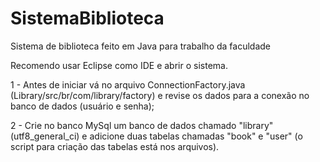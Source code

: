 # SistemaBiblioteca
 Sistema de biblioteca feito em Java para trabalho da faculdade
 
 Recomendo usar Eclipse como IDE e abrir o sistema.
 
 <p>1 - Antes de iniciar vá no arquivo ConnectionFactory.java (Library/src/br/com/library/factory) e revise os dados para a conexão no banco de dados (usuário e senha);<p/>
 <p>2 - Crie no banco MySql um banco de dados chamado "library" (utf8_general_ci) e adicione duas tabelas chamadas "book" e "user" (o script para criação das tabelas está nos arquivos).<p/>
